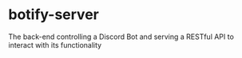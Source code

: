# botify-server
The back-end controlling a Discord Bot and serving a RESTful API to interact with its functionality

